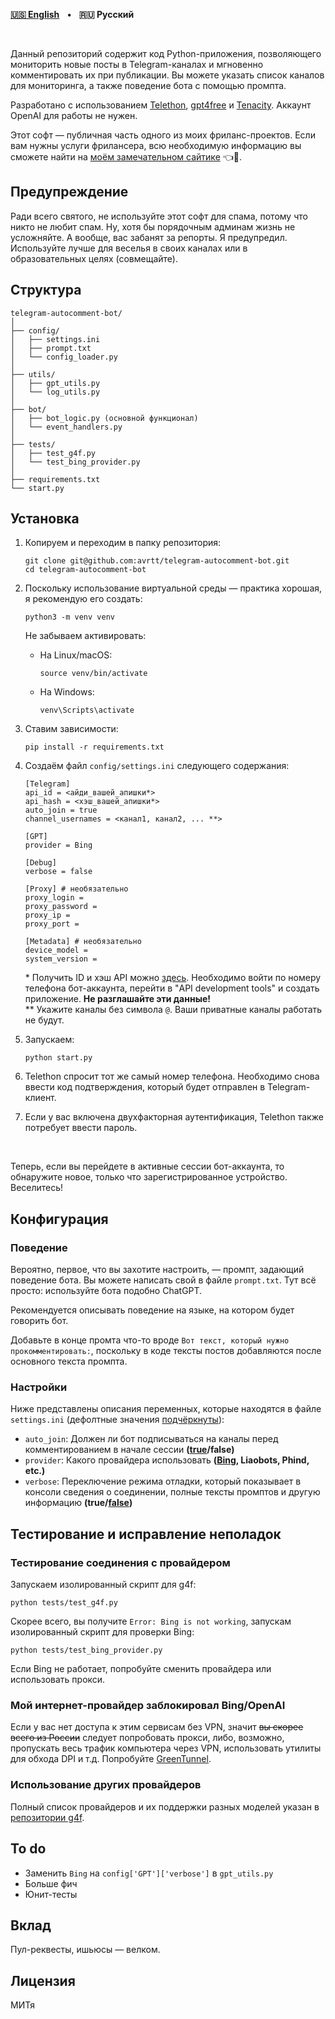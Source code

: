 **[🇺🇸 English](https://github.com/avrtt/telegram-autocomment-bot/blob/main/README.md)** &nbsp; • &nbsp; **🇷🇺 Русский**

<br>

Данный репозиторий содержит код Python-приложения, позволяющего мониторить новые посты в Telegram-каналах и мгновенно комментировать их при публикации. Вы можете указать список каналов для мониторинга, а также поведение бота с помощью промпта. 

Разработано с использованием [Telethon](https://github.com/LonamiWebs/Telethon), [gpt4free](https://github.com/xtekky/gpt4free) и [Tenacity](https://github.com/jd/tenacity). Аккаунт OpenAI для работы не нужен.

Этот софт — публичная часть одного из моих фриланс-проектов. Если вам нужны услуги фрилансера, всю необходимую информацию вы сможете найти на [моём замечательном сайтике](https://avrtt.github.io/freelance/ru) 👈👀. 

## Предупреждение
Ради всего святого, не используйте этот софт для спама, потому что никто не любит спам. Ну, хотя бы порядочным админам жизнь не усложняйте. А вообще, вас забанят за репорты. Я предупредил. Используйте лучше для веселья в своих каналах или в образовательных целях (совмещайте).

## Структура

```
telegram-autocomment-bot/
│
├── config/
│   ├── settings.ini
│   ├── prompt.txt
│   └── config_loader.py
│
├── utils/
│   ├── gpt_utils.py
│   └── log_utils.py
│
├── bot/
│   ├── bot_logic.py (основной функционал)
│   └── event_handlers.py
│
├── tests/
│   ├── test_g4f.py
│   └── test_bing_provider.py
│
├── requirements.txt
└── start.py
```

## Установка
1. Копируем и переходим в папку репозитория:
    ```
    git clone git@github.com:avrtt/telegram-autocomment-bot.git
    cd telegram-autocomment-bot
    ```

2. Поскольку использование виртуальной среды — практика хорошая, я рекомендую его создать:
    ```
    python3 -m venv venv
    ```

    Не забываем активировать:
    - На Linux/macOS:
        ```
        source venv/bin/activate
        ```
    - На Windows:
        ```
        venv\Scripts\activate
        ```

3. Ставим зависимости:
    ```
    pip install -r requirements.txt
    ```

4. Создаём файл `config/settings.ini` следующего содержания:
    ```
    [Telegram]
    api_id = <айди_вашей_апишки*>
    api_hash = <хэш_вашей_апишки*>
    auto_join = true
    channel_usernames = <канал1, канал2, ... **>

    [GPT]
    provider = Bing

    [Debug]
    verbose = false

    [Proxy] # необязательно
    proxy_login =
    proxy_password =
    proxy_ip =
    proxy_port =

    [Metadata] # необязательно
    device_model =
    system_version =
    ```
    \* Получить ID и хэш API можно [здесь](https://my.telegram.org/auth). Необходимо войти по номеру телефона бот-аккаунта, перейти в "API development tools" и создать приложение. **Не разглашайте эти данные!**  
    \** Укажите каналы без символа `@`. Ваши приватные каналы работать не будут.

5. Запускаем:
    ```
    python start.py
    ```

6. Telethon спросит тот же самый номер телефона. Необходимо снова ввести код подтверждения, который будет отправлен в Telegram-клиент.

7. Если у вас включена двухфакторная аутентификация, Telethon также потребует ввести пароль.

<br>

Теперь, если вы перейдете в активные сессии бот-аккаунта, то обнаружите новое, только что зарегистрированное устройство. Веселитесь!

## Конфигурация
### Поведение
Вероятно, первое, что вы захотите настроить, — промпт, задающий поведение бота. Вы можете написать свой в файле `prompt.txt`. Тут всё просто: используйте бота подобно ChatGPT.

Рекомендуется описывать поведение на языке, на котором будет говорить бот.

Добавьте в конце промта что-то вроде `Вот текст, который нужно прокомментировать:`, поскольку в коде тексты постов добавляются после основного текста промпта. 

### Настройки
Ниже представлены описания переменных, которые находятся в файле `settings.ini` (дефолтные значения <ins>подчёркнуты</ins>):  

- `auto_join`: Должен ли бот подписываться на каналы перед комментированием в начале сессии **(<ins>true</ins>/false)**  
- `provider`: Какого провайдера использовать **(<ins>Bing</ins>, Liaobots, Phind, etc.)**  
- `verbose`: Переключение режима отладки, который показывает в консоли сведения о соединении, полные тексты промптов и другую информацию **(true/<ins>false</ins>)**  

## Тестирование и исправление неполадок
### Тестирование соединения с провайдером
Запускаем изолированный скрипт для g4f:
```
python tests/test_g4f.py
```

Скорее всего, вы получите `Error: Bing is not working`, запускам изолированный скрипт для проверки Bing:
```
python tests/test_bing_provider.py
```

Если Bing не работает, попробуйте сменить провайдера или использовать прокси.

### Мой интернет-провайдер заблокировал Bing/OpenAI
Если у вас нет доступа к этим сервисам без VPN, значит ~~вы скорее всего из России~~ следует попробовать прокси, либо, возможно, пропускать весь трафик компьютера через VPN, использовать утилиты для обхода DPI и т.д. Попробуйте [GreenTunnel](https://github.com/SadeghHayeri/GreenTunnel).

### Использование других провайдеров
Полный список провайдеров и их поддержки разных моделей указан в [репозитории g4f](https://github.com/techwithanirudh/g4f).

## To do
- Заменить `Bing` на `config['GPT']['verbose']` в `gpt_utils.py`
- Больше фич
- Юнит-тесты

## Вклад
Пул-реквесты, ишьюсы — велком.

## Лицензия
МИТя
